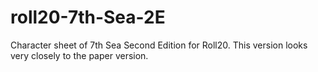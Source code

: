 # roll20-7th-Sea-2E
Character sheet of 7th Sea Second Edition for Roll20. This version looks very closely to the paper version.
